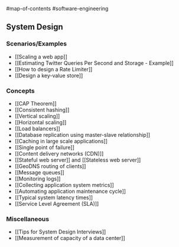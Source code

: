 #map-of-contents #software-engineering 

## System Design
### Scenarios/Examples
- [[Scaling a web app]]
- [[Estimating Twitter Queries Per Second and Storage - Example]]
- [[How to design a Rate Limiter]]
- [[Design a key-value store]]

### Concepts
- [[CAP Theorem]]
- [[Consistent hashing]]
- [[Vertical scaling]]
- [[Horizontal scaling]]
- [[Load balancers]]
- [[Database replication using master-slave relationship]]
- [[Caching in large scale applications]]
- [[Single point of failure]]
- [[Content delivery networks (CDN)]]
- [[Stateful web server]] and [[Stateless web server]]
- [[GeoDNS routing of clients]]
- [[Message queues]]
- [[Monitoring logs]]
- [[Collecting application system metrics]]
- [[Automating application maintenance cycle]]
- [[Typical system latency times]]
- [[Service Level Agreement (SLA)]]

### Miscellaneous
- [[Tips for System Design Interviews]]
- [[Measurement of capacity of a data center]]